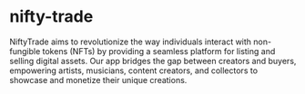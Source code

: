 # nifty-trade
NiftyTrade aims to revolutionize the way individuals interact with non-fungible tokens (NFTs) by providing a seamless platform for listing and selling digital assets. Our app bridges the gap between creators and buyers, empowering artists, musicians, content creators, and collectors to showcase and monetize their unique creations.
